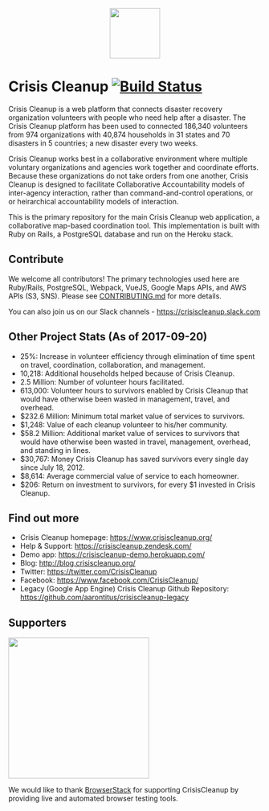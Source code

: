 <p align="center"><a href="https://www.crisiscleanup.org" target="_blank"><img width="100"src="https://www.crisiscleanup.org/assets/ccu-logo-balloons-2a4fa4ff9ee5ad03846e1d7bdb3cc71d.png"></a></p>

# Crisis Cleanup [![Build Status](https://circleci.com/gh/CrisisCleanup/crisiscleanup.png?style=shield)](https://circleci.com/gh/crisiscleanup/crisiscleanup)

Crisis Cleanup is a web platform that connects disaster recovery organization volunteers with people who need help after a disaster. The Crisis Cleanup platform has been used to connected 186,340 volunteers from 974 organizations with 40,874 households in 31 states and 70 disasters in 5 countries; a new disaster every two weeks.

Crisis Cleanup works best in a collaborative environment where multiple voluntary organizations and agencies work together and coordinate efforts. Because these organizations do not take orders from one another, Crisis Cleanup is designed to facilitate Collaborative Accountability models of inter-agency interaction, rather than command-and-control operations, or or heirarchical accountability models of interaction. 

This is the primary repository for the main Crisis Cleanup web application, a collaborative map-based coordination tool. This implementation is built with Ruby on Rails, a PostgreSQL database and run on the Heroku stack.

## Contribute

We welcome all contributors!  The primary technologies used here are Ruby/Rails, PostgreSQL, Webpack, VueJS, Google Maps APIs, and AWS APIs (S3, SNS).  Please see [CONTRIBUTING.md](CONTRIBUTING.md) for more details.

You can also join us on our Slack channels - https://crisiscleanup.slack.com

Other Project Stats (As of 2017-09-20)
-------------

 - 25%: Increase in volunteer efficiency through elimination of time spent on travel, coordination, collaboration, and management.
 - 10,218: Additional households helped because of Crisis Cleanup.
 - 2.5 Million: Number of volunteer hours facilitated.
 - 613,000: Volunteer hours to survivors enabled by Crisis Cleanup that would have otherwise been wasted in management, travel, and overhead.
 - $232.6 Million: Minimum total market value of services to survivors.
 - $1,248: Value of each cleanup volunteer to his/her community.
 - $58.2 Million: Additional market value of services to survivors that would have otherwise been wasted in travel, management, overhead, and standing in lines.
 - $30,767: Money Crisis Cleanup has saved survivors every single day since July 18, 2012.
 - $8,614: Average commercial value of service to each homeowner.
 - $206: Return on investment to survivors, for every $1 invested in Crisis Cleanup.

Find out more
-------------

 - Crisis Cleanup homepage: https://www.crisiscleanup.org/
 - Help & Support: https://crisiscleanup.zendesk.com/
 - Demo app: https://crisiscleanup-demo.herokuapp.com/
 - Blog: http://blog.crisiscleanup.org/
 - Twitter: https://twitter.com/CrisisCleanup
 - Facebook: https://www.facebook.com/CrisisCleanup/
 - Legacy (Google App Engine) Crisis Cleanup Github Repository: https://github.com/aarontitus/crisiscleanup-legacy

## Supporters
<img src="http://www.browserstack.com/images/layout/browserstack-logo-600x315.png" width="280"/>

We would like to thank [BrowserStack](http://www.browserstack.com) for supporting CrisisCleanup by providing live and automated browser testing tools.
